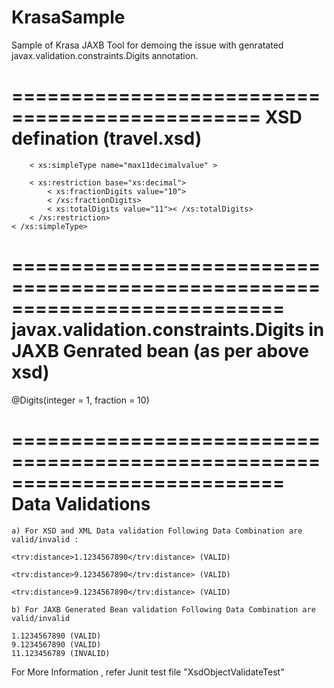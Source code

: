# KrasaSample
Sample of Krasa JAXB Tool for demoing the issue with genratated javax.validation.constraints.Digits annotation.

===============================================
XSD defination (travel.xsd)
==============================================
        < xs:simpleType name="max11decimalvalue" >
 
		< xs:restriction base="xs:decimal">
			< xs:fractionDigits value="10">
			< /xs:fractionDigits>
			< xs:totalDigits value="11">< /xs:totalDigits>
		< /xs:restriction>
	< /xs:simpleType>
===========================================================================
javax.validation.constraints.Digits in JAXB Genrated bean (as per above xsd)
===========================================================================
 @Digits(integer = 1, fraction = 10)
	
	
===========================================================================
Data Validations
===========================================================================
	a) For XSD and XML Data validation Following Data Combination are valid/invalid :
	
	<trv:distance>1.1234567890</trv:distance> (VALID)
	
	<trv:distance>9.1234567890</trv:distance> (VALID)
	
	<trv:distance>9.1234567890</trv:distance> (VALID)
    
	b) For JAXB Generated Bean validation Following Data Combination are valid/invalid
     
	1.1234567890 (VALID)
	9.1234567890 (VALID)
	11.123456789 (INVALID)
	
For More Information , refer Junit test file "XsdObjectValidateTest"

	
